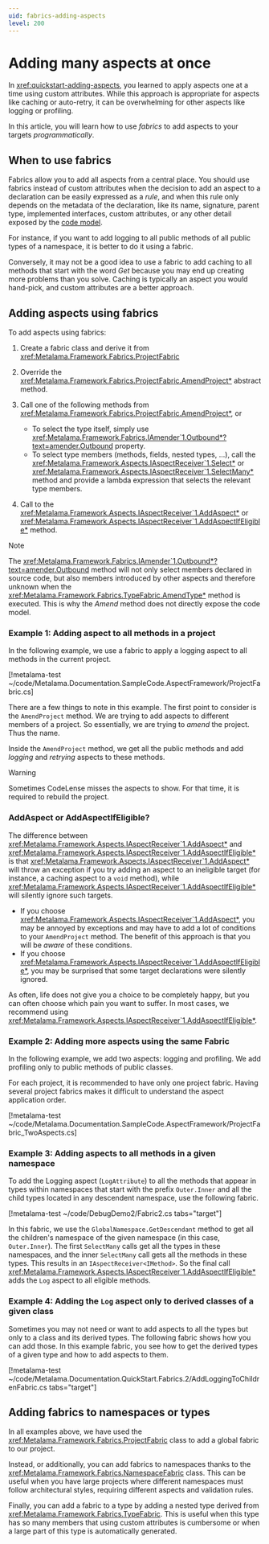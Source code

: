 ```yaml
---
uid: fabrics-adding-aspects
level: 200
---
```


# Adding many aspects at once

In <xref:quickstart-adding-aspects>, you learned to apply aspects one at a time using custom attributes. While this approach is appropriate for aspects like caching or auto-retry, it can be overwhelming for other aspects like logging or profiling.

In this article, you will learn how to use _fabrics_ to add aspects to your targets _programmatically_.

## When to use fabrics

Fabrics allow you to add all aspects from a central place. You should use fabrics instead of custom attributes when the decision to add an aspect to a declaration can be easily expressed as a _rule_, and when this rule only depends on the metadata of the declaration, like its name, signature, parent type, implemented interfaces, custom attributes, or any other detail exposed by the [code model](xref:Metalama.Framework.Code).

For instance, if you want to add logging to all public methods of all public types of a namespace, it is better to do it using a fabric.

Conversely, it may not be a good idea to use a fabric to add caching to all methods that start with the word _Get_ because you may end up creating more problems than you solve. Caching is typically an aspect you would hand-pick, and custom attributes are a better approach.

## Adding aspects using fabrics

To add aspects using fabrics:

1. Create a fabric class and derive it from <xref:Metalama.Framework.Fabrics.ProjectFabric>

2. Override the <xref:Metalama.Framework.Fabrics.ProjectFabric.AmendProject*> abstract method.

3. Call one of the following methods from <xref:Metalama.Framework.Fabrics.ProjectFabric.AmendProject*>, or

   * To select the type itself, simply use <xref:Metalama.Framework.Fabrics.IAmender`1.Outbound*?text=amender.Outbound> property.
   * To select type members (methods, fields, nested types, ...), call the <xref:Metalama.Framework.Aspects.IAspectReceiver`1.Select*> or <xref:Metalama.Framework.Aspects.IAspectReceiver`1.SelectMany*> method and provide a lambda expression that selects the relevant type members.

4. Call to the <xref:Metalama.Framework.Aspects.IAspectReceiver`1.AddAspect*> or  <xref:Metalama.Framework.Aspects.IAspectReceiver`1.AddAspectIfEligible*> method.

> [!NOTE]
> The <xref:Metalama.Framework.Fabrics.IAmender`1.Outbound*?text=amender.Outbound> method will not only select members declared in source code, but also members introduced by other aspects and therefore unknown when the  <xref:Metalama.Framework.Fabrics.TypeFabric.AmendType*> method is executed. This is why the _Amend_ method does not directly expose the code model.


### Example 1: Adding aspect to all methods in a project

In the following example, we use a fabric to apply a logging aspect to all methods in the current project.

[!metalama-test  ~/code/Metalama.Documentation.SampleCode.AspectFramework/ProjectFabric.cs]

There are a few things to note in this example. The first point to consider is the `AmendProject` method. We are trying to add aspects to different members of a project. So essentially, we are trying to _amend_ the project. Thus the name.

Inside the `AmendProject` method, we get all the public methods and add _logging_ and _retrying_ aspects to these methods.

> [!WARNING]
> Sometimes CodeLense misses the aspects to show. For that time, it is required to rebuild the project.

### AddAspect or AddAspectIfEligible?

The difference between <xref:Metalama.Framework.Aspects.IAspectReceiver`1.AddAspect*> and  <xref:Metalama.Framework.Aspects.IAspectReceiver`1.AddAspectIfEligible*> is that <xref:Metalama.Framework.Aspects.IAspectReceiver`1.AddAspect*>  will throw an exception if you try adding an aspect to an ineligible target (for instance, a caching aspect to a `void` method), while <xref:Metalama.Framework.Aspects.IAspectReceiver`1.AddAspectIfEligible*> will silently ignore such targets. 

* If you choose <xref:Metalama.Framework.Aspects.IAspectReceiver`1.AddAspect*>, you may be annoyed by exceptions and may have to add a lot of conditions to your `AmendProject` method. The benefit of this approach is that you will be _aware_ of these conditions.
* If you choose <xref:Metalama.Framework.Aspects.IAspectReceiver`1.AddAspectIfEligible*>, you may be surprised that some target declarations were silently ignored.

As often, life does not give you a choice to be completely happy, but you can often choose which pain you want to suffer. In most cases, we recommend using <xref:Metalama.Framework.Aspects.IAspectReceiver`1.AddAspectIfEligible*>.


### Example 2: Adding more aspects using the same Fabric

In the following example, we add two aspects: logging and profiling. We add profiling only to public methods of public classes.

For each project, it is recommended to have only one project fabric. Having several project fabrics makes it difficult to understand the aspect application order.

[!metalama-test  ~/code/Metalama.Documentation.SampleCode.AspectFramework/ProjectFabric_TwoAspects.cs]

### Example 3: Adding aspects to all methods in a given namespace

To add the Logging aspect (`LogAttribute`) to all the methods that appear in types within namespaces that start with the prefix `Outer.Inner` and all the child types located in any descendent namespace, use the following fabric.

[!metalama-test  ~/code/DebugDemo2/Fabric2.cs tabs="target"]

In this fabric, we use the `GlobalNamespace.GetDescendant` method to get all the children's namespace of the given namespace (in this case, `Outer.Inner`). The first `SelectMany` calls get all the types in these namespaces, and the inner `SelectMany` call gets all the methods in these types. This results in an `IAspectReceiver<IMethod>`. So the final call <xref:Metalama.Framework.Aspects.IAspectReceiver`1.AddAspectIfEligible*> adds the `Log` aspect to all eligible methods.

### Example 4: Adding the `Log` aspect only to derived classes of a given class

Sometimes you may not need or want to add aspects to all the types but only to a class and its derived types. The following fabric shows how you can add those. In this example fabric, you see how to get the derived types of a given type and how to add aspects to them.

[!metalama-test ~/code/Metalama.Documentation.QuickStart.Fabrics.2/AddLoggingToChildrenFabric.cs tabs="target"]

## Adding fabrics to namespaces or types

In all examples above, we have used the <xref:Metalama.Framework.Fabrics.ProjectFabric> class to add a global fabric to our project.

Instead, or additionally, you can add fabrics to namespaces thanks to the <xref:Metalama.Framework.Fabrics.NamespaceFabric> class. This can be useful when you have large projects where different namespaces must follow architectural styles, requiring different aspects and validation rules.

Finally, you can add a fabric to a type by adding a nested type derived from <xref:Metalama.Framework.Fabrics.TypeFabric>. This is useful when this type has so many members that using custom attributes is cumbersome or when a large part of this type is automatically generated.